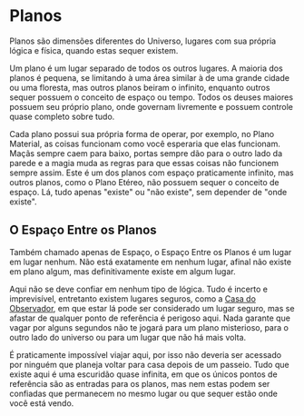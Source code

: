 # Planos

Planos são dimensões diferentes do Universo, lugares com sua própria lógica e física, quando estas sequer existem.

Um plano é um lugar separado de todos os outros lugares. A maioria dos planos é pequena, se limitando à uma área similar à de uma grande cidade ou uma floresta, mas outros planos beiram o infinito, enquanto outros sequer possuem o conceito de espaço ou tempo. Todos os deuses maiores possuem seu próprio plano, onde governam livremente e possuem controle quase completo sobre tudo.

Cada plano possui sua própria forma de operar, por exemplo, no Plano Material, as coisas funcionam como você esperaria que elas funcionam. Maçãs sempre caem para baixo, portas sempre dão para o outro lado da parede e a magia muda as regras para que essas coisas não funcionem sempre assim. Este é um dos planos com espaço praticamente infinito, mas outros planos, como o Plano Etéreo, não possuem sequer o conceito de espaço. Lá, tudo apenas "existe" ou "não existe", sem depender de "onde existe".

## O Espaço Entre os Planos

Também chamado apenas de Espaço, o Espaço Entre os Planos é um lugar em lugar nenhum. Não está exatamente em nenhum lugar, afinal não existe em plano algum, mas definitivamente existe em algum lugar.

Aqui não se deve confiar em nenhum tipo de lógica. Tudo é incerto e imprevisível, entretanto existem lugares seguros, como a [Casa do Observador](../Personagens/NPCs/O_Observador.md#localização), em que estar lá pode ser considerado um lugar seguro, mas se afastar de qualquer ponto de referência é perigoso aqui. Nada garante que vagar por alguns segundos não te jogará para um plano misterioso, para o outro lado do universo ou para um lugar que não há mais volta.

É praticamente impossível viajar aqui, por isso não deveria ser acessado por ninguém que planeja voltar para casa depois de um passeio. Tudo que existe aqui é uma escuridão quase infinita, em que os únicos pontos de referência são as entradas para os planos, mas nem estas podem ser confiadas que permanecem no mesmo lugar ou que sequer estão onde você está vendo.
